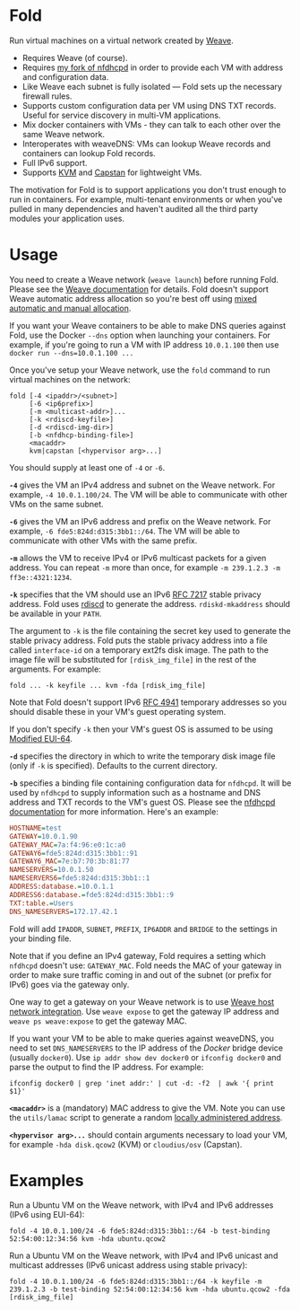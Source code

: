 # Fold

Run virtual machines on a virtual network created by [Weave](https://github.com/zettio/weave).

- Requires Weave (of course).
- Requires [my fork of nfdhcpd](https://github.com/davedoesdev/nfdhcpd) in order to provide each VM with address and configuration data.
- Like Weave each subnet is fully isolated &mdash; Fold sets up the necessary firewall rules.
- Supports custom configuration data per VM using DNS TXT records. Useful for service discovery in multi-VM applications.
- Mix docker containers with VMs - they can talk to each other over the same Weave network.
- Interoperates with weaveDNS: VMs can lookup Weave records and containers can lookup Fold records.
- Full IPv6 support.
- Supports [KVM](http://www.linux-kvm.org/page/Main_Page) and [Capstan](http://osv.io/capstan/) for lightweight VMs.

The motivation for Fold is to support applications you don't trust enough to run in containers. For example, multi-tenant environments or when you've pulled in many dependencies and haven't audited all the third party modules your application uses.

# Usage

You need to create a Weave network (`weave launch`) before running Fold. Please see the [Weave documentation](https://github.com/zettio/weave) for details. Fold doesn't support Weave automatic address allocation so you're best off using [mixed automatic and manual allocation](http://docs.weave.works/weave/latest_release/ipam.html#manual).

If you want your Weave containers to be able to make DNS queries against Fold, use the Docker `--dns` option when launching your containers. For example, if you're going to run a VM with IP address `10.0.1.100` then use `docker run --dns=10.0.1.100 ...`

Once you've setup your Weave network, use the `fold` command to run virtual machines on the network:

```shell
fold [-4 <ipaddr>/<subnet>]
     [-6 <ip6prefix>]
     [-m <multicast-addr>]...
     [-k <rdiscd-keyfile>]
     [-d <rdiscd-img-dir>]
     [-b <nfdhcp-binding-file>]
     <macaddr>
     kvm|capstan [<hypervisor arg>...]
```

You should supply at least one of `-4` or `-6`.

**`-4`** gives the VM an IPv4 address and subnet on the Weave network. For example, `-4 10.0.1.100/24`. The VM will be able to communicate with other VMs on the same subnet.

**`-6`** gives the VM an IPv6 address and prefix on the Weave network. For example, `-6 fde5:824d:d315:3bb1::/64`. The VM will be able to communicate with other VMs with the same prefix.

**`-m`** allows the VM to receive IPv4 or IPv6 multicast packets for a given address. You can repeat `-m` more than once, for example `-m 239.1.2.3 -m ff3e::4321:1234`.

**`-k`** specifies that the VM should use an IPv6 [RFC 7217](https://tools.ietf.org/html/rfc7217) stable privacy address. Fold uses [rdiscd](https://github.com/AGWA/rdiscd) to generate the address. `rdiskd-mkaddress` should be available in your `PATH`.

The argument to `-k` is the file containing the secret key used to generate the stable privacy address. Fold puts the stable privacy address into a file called `interface-id` on a temporary ext2fs disk image. The path to the image file will be substituted for `[rdisk_img_file]` in the rest of the arguments. For example:

```shell
fold ... -k keyfile ... kvm -fda [rdisk_img_file]
```

Note that Fold doesn't support IPv6 [RFC 4941](http://tools.ietf.org/html/rfc4941) temporary addresses so you should disable these in your VM's guest operating system.

If you don't specify `-k` then your VM's guest OS is assumed to be using [Modified EUI-64](http://tools.ietf.org/html/rfc4291#section-2.5.1).

**`-d`** specifies the directory in which to write the temporary disk image file (only if `-k` is specified). Defaults to the current directory.

**`-b`** specifies a binding file containing configuration data for `nfdhcpd`. It will be used by `nfdhcpd` to supply information such as a hostname and DNS address and TXT records to the VM's guest OS. Please see the [nfdhcpd documentation](https://github.com/davedoesdev/nfdhcpd) for more information. Here's an example:

```ini
HOSTNAME=test
GATEWAY=10.0.1.90
GATEWAY_MAC=7a:f4:96:e0:1c:a0
GATEWAY6=fde5:824d:d315:3bb1::91
GATEWAY6_MAC=7e:b7:70:3b:81:77
NAMESERVERS=10.0.1.50
NAMESERVERS6=fde5:824d:d315:3bb1::1
ADDRESS:database.=10.0.1.1
ADDRESS6:database.=fde5:824d:d315:3bb1::9
TXT:table.=Users
DNS_NAMESERVERS=172.17.42.1
```

Fold will add `IPADDR`, `SUBNET`, `PREFIX`, `IP6ADDR` and `BRIDGE` to the settings in your binding file.

Note that if you define an IPv4 gateway, Fold requires a setting which `nfdhcpd` doesn't use: `GATEWAY_MAC`. Fold needs the MAC of your gateway in order to make sure traffic coming in and out of the subnet (or prefix for IPv6) goes via the gateway only.

One way to get a gateway on your Weave network is to use [Weave host network integration](http://docs.weave.works/weave/latest_release/features.html#host-network-integration). Use `weave expose` to get the gateway IP address and `weave ps weave:expose` to get the gateway MAC.

If you want your VM to be able to make queries against weaveDNS, you need to set `DNS_NAMESERVERS` to the IP address of the _Docker_ bridge device (usually `docker0`). Use `ip addr show dev docker0` or `ifconfig docker0` and parse the output to find the IP address. For example:

```shell
ifconfig docker0 | grep 'inet addr:' | cut -d: -f2  | awk '{ print $1}'
```

**`<macaddr>`** is a (mandatory) MAC address to give the VM. Note you can use the `utils/lamac` script to generate a random [locally administered address](http://en.wikipedia.org/wiki/MAC_address#Address_details).

**`<hypervisor arg>...`** should contain arguments necessary to load your VM, for example `-hda disk.qcow2` (KVM) or `cloudius/osv` (Capstan).

# Examples

Run a Ubuntu VM on the Weave network, with IPv4 and IPv6 addresses (IPv6 using EUI-64):

```shell
fold -4 10.0.1.100/24 -6 fde5:824d:d315:3bb1::/64 -b test-binding 52:54:00:12:34:56 kvm -hda ubuntu.qcow2
```

Run a Ubuntu VM on the Weave network, with IPv4 and IPv6 unicast and multicast addresses (IPv6 unicast address using stable privacy):

```shell
fold -4 10.0.1.100/24 -6 fde5:824d:d315:3bb1::/64 -k keyfile -m 239.1.2.3 -b test-binding 52:54:00:12:34:56 kvm -hda ubuntu.qcow2 -fda [rdisk_img_file]
```
